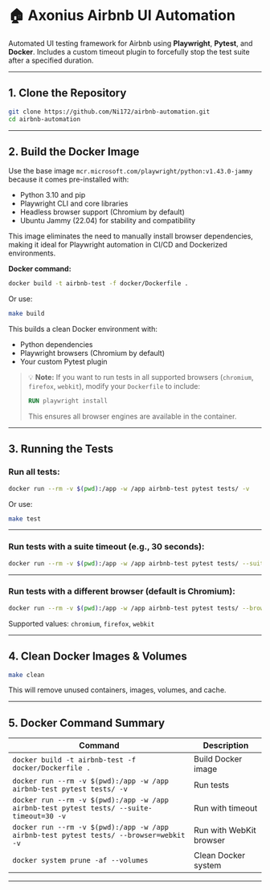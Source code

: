 # 🏠 Axonius Airbnb UI Automation

Automated UI testing framework for Airbnb using **Playwright**, **Pytest**, and **Docker**.
Includes a custom timeout plugin to forcefully stop the test suite after a specified duration.

---

## 1. Clone the Repository

```bash
git clone https://github.com/Ni172/airbnb-automation.git
cd airbnb-automation
```

---

## 2. Build the Docker Image

Use the base image `mcr.microsoft.com/playwright/python:v1.43.0-jammy` because it comes pre-installed with:

* Python 3.10 and pip
* Playwright CLI and core libraries
* Headless browser support (Chromium by default)
* Ubuntu Jammy (22.04) for stability and compatibility

This image eliminates the need to manually install browser dependencies, making it ideal for Playwright automation in CI/CD and Dockerized environments.

**Docker command:**

```bash
docker build -t airbnb-test -f docker/Dockerfile .
```

Or use:

```bash
make build
```

This builds a clean Docker environment with:

* Python dependencies
* Playwright browsers (Chromium by default)
* Your custom Pytest plugin

> 💡 **Note:** If you want to run tests in all supported browsers (`chromium`, `firefox`, `webkit`), modify your `Dockerfile` to include:
>
> ```dockerfile
> RUN playwright install
> ```
>
> This ensures all browser engines are available in the container.

---

## 3. Running the Tests

### Run all tests:

```bash
docker run --rm -v $(pwd):/app -w /app airbnb-test pytest tests/ -v
```

Or use:

```bash
make test
```

---

### Run tests with a suite timeout (e.g., 30 seconds):

```bash
docker run --rm -v $(pwd):/app -w /app airbnb-test pytest tests/ --suite-timeout=30 -v
```

---

### Run tests with a different browser (default is Chromium):

```bash
docker run --rm -v $(pwd):/app -w /app airbnb-test pytest tests/ --browser=webkit -v
```

Supported values: `chromium`, `firefox`, `webkit`

---

## 4. Clean Docker Images & Volumes

```bash
make clean
```

This will remove unused containers, images, volumes, and cache.

---

## 5. Docker Command Summary

| Command                                                                                  | Description             |
| ---------------------------------------------------------------------------------------- | ----------------------- |
| `docker build -t airbnb-test -f docker/Dockerfile .`                                     | Build Docker image      |
| `docker run --rm -v $(pwd):/app -w /app airbnb-test pytest tests/ -v`                    | Run tests               |
| `docker run --rm -v $(pwd):/app -w /app airbnb-test pytest tests/ --suite-timeout=30 -v` | Run with timeout        |
| `docker run --rm -v $(pwd):/app -w /app airbnb-test pytest tests/ --browser=webkit -v`   | Run with WebKit browser |
| `docker system prune -af --volumes`                                                      | Clean Docker system     |

---

